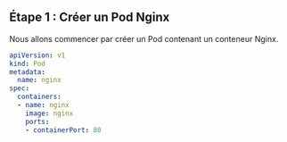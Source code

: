 ## Étape 1 : Créer un Pod Nginx

Nous allons commencer par créer un Pod contenant un conteneur Nginx.

```yaml file=assets/pod.yaml
apiVersion: v1
kind: Pod
metadata:
  name: nginx
spec:
  containers:
  - name: nginx
    image: nginx
    ports:
    - containerPort: 80
